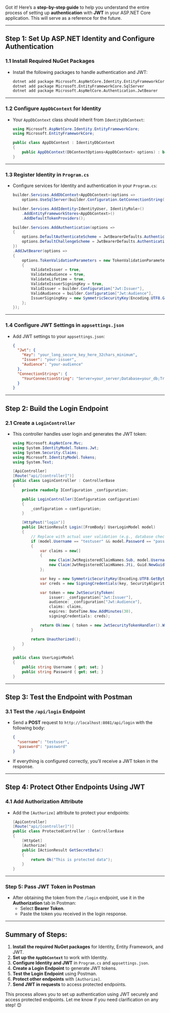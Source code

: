 Got it! Here’s a **step-by-step guide** to help you understand the entire process of setting up **authentication** with **JWT** in your ASP.NET Core application. This will serve as a reference for the future.

---

## **Step 1: Set Up ASP.NET Identity and Configure Authentication**

### **1.1 Install Required NuGet Packages**
   - Install the following packages to handle authentication and JWT:
     ```bash
     dotnet add package Microsoft.AspNetCore.Identity.EntityFrameworkCore
     dotnet add package Microsoft.EntityFrameworkCore.SqlServer
     dotnet add package Microsoft.AspNetCore.Authentication.JwtBearer
     ```

---

### **1.2 Configure `AppDbContext` for Identity**
   - Your `AppDbContext` class should inherit from `IdentityDbContext`:
     ```csharp
     using Microsoft.AspNetCore.Identity.EntityFrameworkCore;
     using Microsoft.EntityFrameworkCore;

     public class AppDbContext : IdentityDbContext
     {
         public AppDbContext(DbContextOptions<AppDbContext> options) : base(options) { }
     }
     ```

---

### **1.3 Register Identity in `Program.cs`**
   - Configure services for Identity and authentication in your `Program.cs`:
     ```csharp
     builder.Services.AddDbContext<AppDbContext>(options =>
         options.UseSqlServer(builder.Configuration.GetConnectionString("YourConnectionString")));

     builder.Services.AddIdentity<IdentityUser, IdentityRole>()
         .AddEntityFrameworkStores<AppDbContext>()
         .AddDefaultTokenProviders();

     builder.Services.AddAuthentication(options =>
     {
         options.DefaultAuthenticateScheme = JwtBearerDefaults.AuthenticationScheme;
         options.DefaultChallengeScheme = JwtBearerDefaults.AuthenticationScheme;
     })
     .AddJwtBearer(options =>
     {
         options.TokenValidationParameters = new TokenValidationParameters
         {
             ValidateIssuer = true,
             ValidateAudience = true,
             ValidateLifetime = true,
             ValidateIssuerSigningKey = true,
             ValidIssuer = builder.Configuration["Jwt:Issuer"],
             ValidAudience = builder.Configuration["Jwt:Audience"],
             IssuerSigningKey = new SymmetricSecurityKey(Encoding.UTF8.GetBytes(builder.Configuration["Jwt:Key"]))
         };
     });
     ```

---

### **1.4 Configure JWT Settings in `appsettings.json`**
   - Add JWT settings to your `appsettings.json`:
     ```json
     {
       "Jwt": {
         "Key": "your_long_secure_key_here_32chars_minimum",
         "Issuer": "your-issuer",
         "Audience": "your-audience"
       },
       "ConnectionStrings": {
         "YourConnectionString": "Server=your_server;Database=your_db;Trusted_Connection=True;"
       }
     }
     ```

---

## **Step 2: Build the Login Endpoint**

### **2.1 Create a `LoginController`**
   - This controller handles user login and generates the JWT token:
     ```csharp
     using Microsoft.AspNetCore.Mvc;
     using System.IdentityModel.Tokens.Jwt;
     using System.Security.Claims;
     using Microsoft.IdentityModel.Tokens;
     using System.Text;

     [ApiController]
     [Route("api/[controller]")]
     public class LoginController : ControllerBase
     {
         private readonly IConfiguration _configuration;

         public LoginController(IConfiguration configuration)
         {
             _configuration = configuration;
         }

         [HttpPost("login")]
         public IActionResult Login([FromBody] UserLoginModel model)
         {
             // Replace with actual user validation (e.g., database check)
             if (model.Username == "testuser" && model.Password == "password")
             {
                 var claims = new[]
                 {
                     new Claim(JwtRegisteredClaimNames.Sub, model.Username),
                     new Claim(JwtRegisteredClaimNames.Jti, Guid.NewGuid().ToString())
                 };

                 var key = new SymmetricSecurityKey(Encoding.UTF8.GetBytes(_configuration["Jwt:Key"]));
                 var creds = new SigningCredentials(key, SecurityAlgorithms.HmacSha256);

                 var token = new JwtSecurityToken(
                     issuer: _configuration["Jwt:Issuer"],
                     audience: _configuration["Jwt:Audience"],
                     claims: claims,
                     expires: DateTime.Now.AddMinutes(30),
                     signingCredentials: creds);

                 return Ok(new { token = new JwtSecurityTokenHandler().WriteToken(token) });
             }

             return Unauthorized();
         }
     }

     public class UserLoginModel
     {
         public string Username { get; set; }
         public string Password { get; set; }
     }
     ```

---

## **Step 3: Test the Endpoint with Postman**

### **3.1 Test the `/api/login` Endpoint**
   - Send a **POST** request to `http://localhost:8081/api/login` with the following body:
     ```json
     {
       "username": "testuser",
       "password": "password"
     }
     ```

   - If everything is configured correctly, you’ll receive a JWT token in the response.

---

## **Step 4: Protect Other Endpoints Using JWT**

### **4.1 Add Authorization Attribute**
   - Add the `[Authorize]` attribute to protect your endpoints:
     ```csharp
     [ApiController]
     [Route("api/[controller]")]
     public class ProtectedController : ControllerBase
     {
         [HttpGet]
         [Authorize]
         public IActionResult GetSecretData()
         {
             return Ok("This is protected data");
         }
     }
     ```

---

### **Step 5: Pass JWT Token in Postman**
   - After obtaining the token from the `/login` endpoint, use it in the **Authorization** tab in Postman:
     - Select **Bearer Token**.
     - Paste the token you received in the login response.

---

## **Summary of Steps**:

1. **Install the required NuGet packages** for Identity, Entity Framework, and JWT.
2. **Set up the `AppDbContext`** to work with Identity.
3. **Configure Identity and JWT** in `Program.cs` and `appsettings.json`.
4. **Create a Login Endpoint** to generate JWT tokens.
5. **Test the Login Endpoint** using Postman.
6. **Protect other endpoints** with `[Authorize]`.
7. **Send JWT in requests** to access protected endpoints.

This process allows you to set up authentication using JWT securely and access protected endpoints. Let me know if you need clarification on any step! 😊